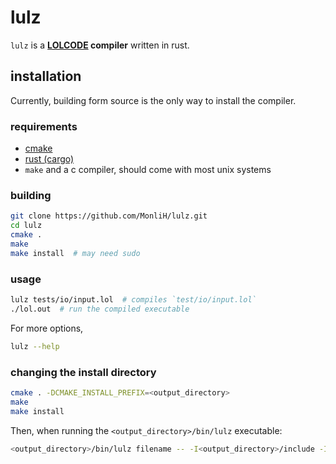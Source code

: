 # lulz

`lulz` is a **[LOLCODE](http://www.lolcode.org/) compiler** written in rust.

## installation

Currently, building form source is the only way to install the compiler.

### requirements

- [cmake](https://cmake.org/)
- [rust (cargo)](https://www.rust-lang.org/tools/install)
- `make` and a c compiler, should come with most unix systems

### building

```bash
git clone https://github.com/MonliH/lulz.git
cd lulz
cmake .
make
make install  # may need sudo
```

### usage

```bash
lulz tests/io/input.lol  # compiles `test/io/input.lol`
./lol.out  # run the compiled executable
```

For more options,

```bash
lulz --help
```

### changing the install directory

```bash
cmake . -DCMAKE_INSTALL_PREFIX=<output_directory>
make
make install
```

Then, when running the `<output_directory>/bin/lulz` executable:

```bash
<output_directory>/bin/lulz filename -- -I<output_directory>/include -I<output_directory>/lib
```
